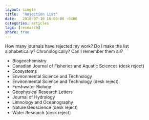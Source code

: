 ```yaml
---
layout: single
title:  "Rejection List"
date:   2018-07-10 16:00:00 -0400
categories: articles
tags: [research]
share: true
---
```


How many journals have rejected my work? Do I make the list alphabetically? Chronologically? Can I remember them all?

* Biogeochemistry
* Canadian Journal of Fisheries and Aquatic Sciences (desk reject)
* Ecosystems
* Environmental Science and Technology
* Environmental Science and Technology (desk reject)
* Freshwater Biology
* Geophysical Research Letters
* Journal of Hydrology
* Limnology and Oceanography
* Nature Geoscience (desk reject)
* Water Research (desk reject)
